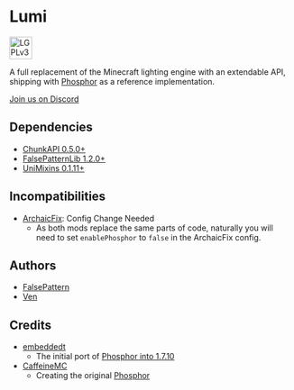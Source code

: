 # Lumi

<a rel="license" href="https://www.gnu.org/licenses/lgpl-3.0.en.html#license-text"><img alt="LGPLv3" style="height:40px" src="https://cdn.discordapp.com/attachments/648723216747069441/1140482016438141028/LGPLv3_Logo.svg" /></a>

A full replacement of the Minecraft lighting engine with an extendable API, shipping
with [Phosphor](src/main/java/com/falsepattern/lumi/internal/lighting/phosphor/PhosphorLightingEngine.java) as a
reference implementation.

[Join us on Discord](https://discord.gg/h7XAeCSfbT)

## Dependencies

- [ChunkAPI 0.5.0+](https://github.com/FalsePattern/ChunkAPI)
- [FalsePatternLib 1.2.0+](https://github.com/FalsePattern/FalsePatternLib)
- [UniMixins 0.1.11+](https://github.com/LegacyModdingMC/UniMixins)

## Incompatibilities

- [ArchaicFix](https://github.com/embeddedt/ArchaicFix): Config Change Needed
  - As both mods replace the same parts of code, naturally you will need to set `enablePhosphor` to `false` in the
    ArchaicFix config.

## Authors

- [FalsePattern](https://github.com/FalsePattern)
- [Ven](https://github.com/basdxz)

## Credits

- [embeddedt](https://github.com/embeddedt)
  - The initial port
    of [Phosphor into 1.7.10](https://github.com/embeddedt/ArchaicFix/blob/main/src/main/java/org/embeddedt/archaicfix/lighting/world/lighting/LightingEngine.java)
- [CaffeineMC](https://github.com/CaffeineMC)
  - Creating the original [Phosphor](https://github.com/CaffeineMC/phosphor-fabric)
